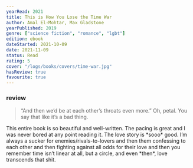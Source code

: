 ```yaml
---
yearRead: 2021
title: This is How You Lose the Time War
author: Amal El-Mohtar, Max Gladstone
yearPublished: 2019
genre: ["science fiction", "romance", "lgbt"]
edition: ebook
dateStarted: 2021-10-09
date: 2021-11-09
status: Read
rating: 5
cover: "/logs/books/covers/time-war.jpg"
hasReview: true
favourite: true
---
```


### review

> “And then we’d be at each other’s throats even more.” Oh, petal. You say that like it’s a bad thing.

This entire book is so beautiful and well-written. The pacing is great and I was never bored at any point reading it. The love story is \*sooo\* good. I’m always a sucker for enemies/rivals-to-lovers and then them confessing to each other and then fighting against all odds for their love and then you remember time isn’t linear at all, but a circle, and  even \*then\*, love transcends that shit.